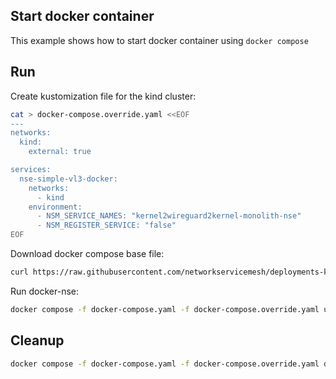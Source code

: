 ## Start docker container

This example shows how to start docker container using `docker compose`

## Run

Create kustomization file for the kind cluster:
```bash
cat > docker-compose.override.yaml <<EOF
---
networks:
  kind:
    external: true

services:
  nse-simple-vl3-docker:
    networks:
      - kind
    environment:
      - NSM_SERVICE_NAMES: "kernel2wireguard2kernel-monolith-nse"
      - NSM_REGISTER_SERVICE: "false"
EOF
```

Download docker compose base file:
```bash
curl https://raw.githubusercontent.com/networkservicemesh/deployments-k8s/b3b9066d54b23eee85de6a5b1578c7b49065fb89/apps/nse-simple-vl3-docker/docker-compose.yaml -o docker-compose.yaml
```

Run docker-nse:
```bash
docker compose -f docker-compose.yaml -f docker-compose.override.yaml up -d
```

## Cleanup

```bash
docker compose -f docker-compose.yaml -f docker-compose.override.yaml down
```
